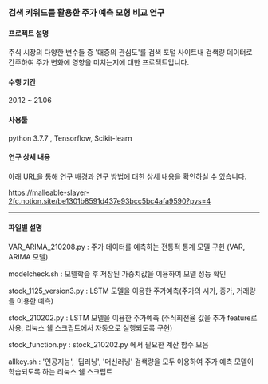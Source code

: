 ### 검색 키워드를 활용한 주가 예측 모형 비교 연구

#### 프로젝트 설명

주식 시장의 다양한 변수들 중 '대중의 관심도'를 검색 포털 사이트내 검색량 데이터로 간주하여 주가 변화에 영향을 미치는지에 대한 프로젝트입니다. 

#### 수행 기간 

20.12 ~ 21.06

#### 사용툴

python 3.7.7 , Tensorflow, Scikit-learn

#### 연구 상세 내용

아래 URL을 통해 연구 배경과 연구 방법에 대한 상세 내용을 확인하실 수 있습니다.

https://malleable-slayer-2fc.notion.site/be1301b8591d437e93bcc5bc4afa9590?pvs=4

---
#### 파일별 설명 

VAR_ARIMA_210208.py : 주가 데이터를 예측하는 전통적 통계 모델 구현 (VAR, ARIMA 모델)

modelcheck.sh : 모델학습 후 저장된 가중치값을 이용하여 모델 성능 확인

stock_1125_version3.py : LSTM 모델을 이용한 주가예측(주가의 시가, 종가, 거래량을 이용한 예측)

stock_210202.py : LSTM 모델을 이용한 주가예측 (주식회전율 값을 추가 feature로 사용, 리눅스 쉘 스크립트에서 자동으로 실행되도록 구현)

stock_function.py : stock_210202.py 에서 필요한 계산 함수 모음

allkey.sh : '인공지능', '딥러닝', '머신러닝' 검색량을 모두 이용하여 주가 예측 모델이 학습되도록 하는 리눅스 쉘 스크립트


